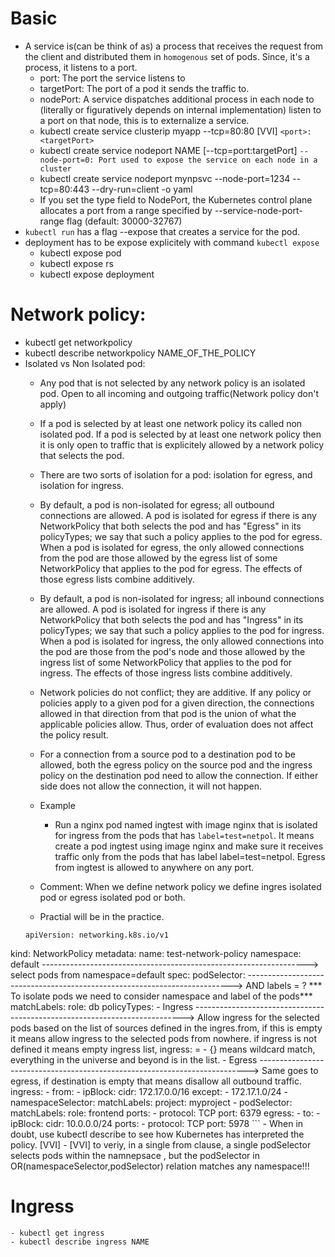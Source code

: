 # Basic
- A service is(can be think of as) a process that receives the request from the client and distributed them in `homogenous` set of pods. Since, it's a process, it listens to a port. 
    - port: The port the service listens to
    - targetPort: The port of a pod it sends the traffic to.
    - nodePort: A service dispatches additional process in each node to (literally or figuratively depends on internal implementation) listen to a port on that node, this is to externalize a service.
    - kubectl create service clusterip myapp --tcp=80:80 [VVI] `<port>:<targetPort>`
    - kubectl create service nodeport NAME [--tcp=port:targetPort]  `--node-port=0: Port used to expose the service on each node in a cluster`
    - kubectl create service nodeport mynpsvc --node-port=1234 --tcp=80:443 --dry-run=client -o yaml
    - If you set the type field to NodePort, the Kubernetes control plane allocates a port from a range specified by --service-node-port-range flag (default: 30000-32767)
- `kubectl run` has a flag --expose that creates a service for the pod.
- deployment has to be expose explicitely with command `kubectl expose`
    - kubectl expose pod
    - kubectl expose rs
    - kubectl expose deployment
# Network policy:
- kubectl get networkpolicy
- kubectl describe networkpolicy NAME_OF_THE_POLICY
- Isolated vs Non Isolated pod:
    - Any pod that is not selected by any network policy is an isolated pod. Open to all incoming and outgoing traffic(Network policy don't apply)
    - If a pod is selected by at least one network policy its called non isolated pod. If a pod is selected by at least one network policy then it is only open to traffic that is explicitely allowed by a network policy that selects the pod. 
    - There are two sorts of isolation for a pod: isolation for egress, and isolation for ingress. 
    - By default, a pod is non-isolated for egress; all outbound connections are allowed. A pod is isolated for egress if there is any NetworkPolicy that both selects the pod and has "Egress" in its policyTypes; we say that such a policy applies to the pod for egress. When a pod is isolated for egress, the only allowed connections from the pod are those allowed by the egress list of some NetworkPolicy that applies to the pod for egress. The effects of those egress lists combine additively.

    - By default, a pod is non-isolated for ingress; all inbound connections are allowed. A pod is isolated for ingress if there is any NetworkPolicy that both selects the pod and has "Ingress" in its policyTypes; we say that such a policy applies to the pod for ingress. When a pod is isolated for ingress, the only allowed connections into the pod are those from the pod's node and those allowed by the ingress list of some NetworkPolicy that applies to the pod for ingress. The effects of those ingress lists combine additively.

    - Network policies do not conflict; they are additive. If any policy or policies apply to a given pod for a given direction, the connections allowed in that direction from that pod is the union of what the applicable policies allow. Thus, order of evaluation does not affect the policy result.

    - For a connection from a source pod to a destination pod to be allowed, both the egress policy on the source pod and the ingress policy on the destination pod need to allow the connection. If either side does not allow the connection, it will not happen.

    - Example
        - Run a nginx pod named ingtest with image nginx that is isolated for ingress from the pods that has `label=test=netpol`. It means create a pod ingtest using image nginx and make sure it receives traffic only from the pods that has label label=test=netpol. Egress from ingtest is allowed to anywhere on any port.
    - Comment: When we define network policy we define ingres isolated pod or egress isolated pod or both.
    - Practial will be in the practice.
    ```
    apiVersion: networking.k8s.io/v1
kind: NetworkPolicy
metadata:
  name: test-network-policy
  namespace: default  ------------------------------------------------------------------> select pods from namespace=default
spec:
  podSelector: --------------------------------------------------------------------------> AND labels = ? *** To isolate pods we need to consider namespace and label of the pods***
    matchLabels:
      role: db
  policyTypes:
    - Ingress ---------------------------------------------------------------------------> Allow ingress for the selected pods based on the list of sources defined in the ingres.from, if this is empty it means allow ingress to the selected pods from nowhere. if ingress is not defined it means empty ingress list, ingress: = - {} means wildcard match, everything in the universe and beyond is in the list.
    - Egress ---------------------------------------------------------------------------> Same goes to egress, if destination is empty that means disallow all outbound traffic.
  ingress:
    - from: 
        - ipBlock:
            cidr: 172.17.0.0/16
            except:
              - 172.17.1.0/24
        - namespaceSelector:
            matchLabels:
              project: myproject
        - podSelector:
            matchLabels:
              role: frontend
      ports:
        - protocol: TCP
          port: 6379
  egress:
    - to:
        - ipBlock:
            cidr: 10.0.0.0/24
      ports:
        - protocol: TCP
          port: 5978
    ```
    - When in doubt, use kubectl describe to see how Kubernetes has interpreted the policy. [VVI]
    - [VVI] to veriy, in a single from clause, a single podSelector selects pods within the namnepsace , but the podSelector in OR(namespaceSelector,podSelector) relation matches any namespace!!!
# Ingress
    - kubectl get ingress
    - kubectl describe ingress NAME